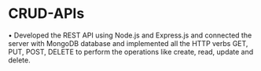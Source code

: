 # CRUD-APIs
•	Developed the REST API using Node.js and Express.js and connected the server with MongoDB database and implemented all the HTTP verbs GET, PUT, POST, DELETE to perform the operations like create, read, update and delete.

